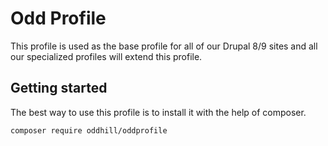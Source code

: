 # Odd Profile

This profile is used as the base profile for all of our Drupal 8/9 sites and
all our specialized profiles will extend this profile.

## Getting started

The best way to use this profile is to install it with the help of composer.

```
composer require oddhill/oddprofile
```
